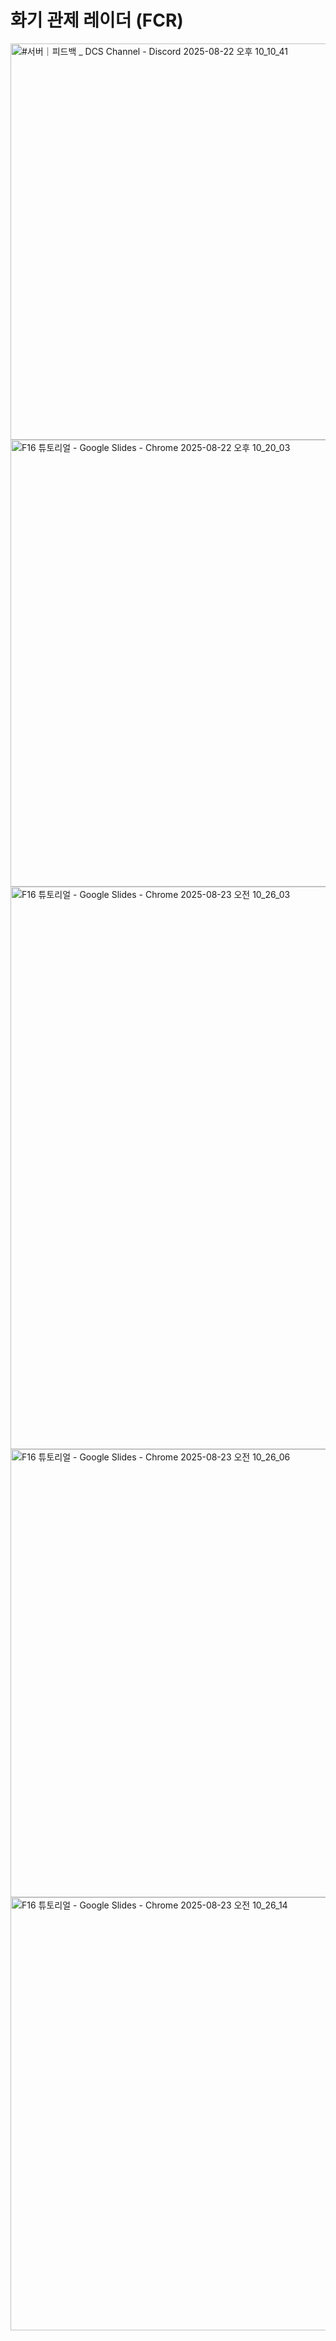 # 화기 관제 레이더 (FCR)
<img width="1583" height="634" alt="#서버｜피드백 _ DCS Channel - Discord 2025-08-22 오후 10_10_41" src="https://github.com/user-attachments/assets/e2f47234-a918-49b3-85e8-8fcb699b28a0" />
<img width="1823" height="715" alt="F16 튜토리얼 - Google Slides - Chrome 2025-08-22 오후 10_20_03" src="https://github.com/user-attachments/assets/6e1c2bef-b482-4574-a25a-711b8ee7b2c0" />
<img width="1861" height="900" alt="F16 튜토리얼 - Google Slides - Chrome 2025-08-23 오전 10_26_03" src="https://github.com/user-attachments/assets/4c997a9d-8e89-49aa-bd72-e7b25b6f849f" />
<img width="1819" height="717" alt="F16 튜토리얼 - Google Slides - Chrome 2025-08-23 오전 10_26_06" src="https://github.com/user-attachments/assets/9fc9079a-58d5-47cd-ba78-cf32d9b626b7" />
<img width="1840" height="693" alt="F16 튜토리얼 - Google Slides - Chrome 2025-08-23 오전 10_26_14" src="https://github.com/user-attachments/assets/7c0339df-af99-490e-a998-58b089b68be7" />

